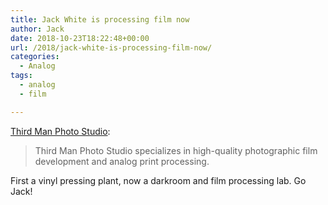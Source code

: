 ```yaml
---
title: Jack White is processing film now
author: Jack
date: 2018-10-23T18:22:48+00:00
url: /2018/jack-white-is-processing-film-now/
categories:
  - Analog
tags:
  - analog
  - film

---
```

[Third Man Photo Studio][1]:

> Third Man Photo Studio specializes in high-quality photographic film development and analog print processing. 

First a vinyl pressing plant, now a darkroom and film processing lab. Go Jack!

 [1]: https://thirdmanphotostudio.com/film-lab/